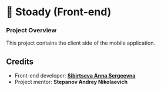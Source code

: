 # 🎨 Stoady (Front-end)


### Project Overview

This project contains the client side of the mobile application.


## Credits
* Front-end developer: [**Sibirtseva Anna Sergeevna**](https://github.com/AnnaSibirtseva)
* Project mentor: **Stepanov Andrey Nikolaevich**
